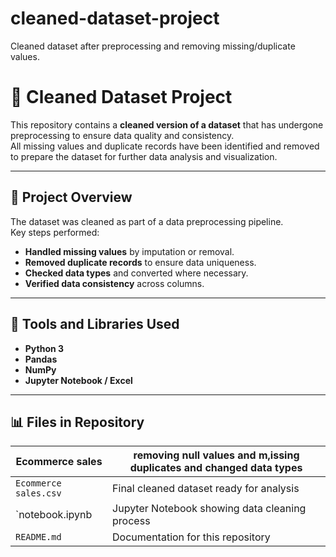 # cleaned-dataset-project
Cleaned dataset after preprocessing and removing missing/duplicate values.

# 🧹 Cleaned Dataset Project

This repository contains a **cleaned version of a dataset** that has undergone preprocessing to ensure data quality and consistency.  
All missing values and duplicate records have been identified and removed to prepare the dataset for further data analysis and visualization.

---

## 📁 Project Overview
The dataset was cleaned as part of a data preprocessing pipeline.  
Key steps performed:
- **Handled missing values** by imputation or removal.
- **Removed duplicate records** to ensure data uniqueness.
- **Checked data types** and converted where necessary.
- **Verified data consistency** across columns.

---

## 🧰 Tools and Libraries Used
- **Python 3**
- **Pandas**
- **NumPy**
- **Jupyter Notebook / Excel**

---

## 📊 Files in Repository
| Ecommerce sales | removing null values and m,issing duplicates and changed data types |
|------------|-------------|
| `Ecommerce sales.csv` | Final cleaned dataset ready for analysis |
| `notebook.ipynb | Jupyter Notebook showing data cleaning process |
| `README.md` | Documentation for this repository |

